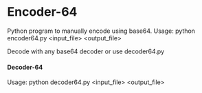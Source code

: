 # Encoder-64
Python program to manually encode using base64.
Usage: python encoder64.py <input_file> <output_file>

Decode with any base64 decoder or use decoder64.py 
#### Decoder-64
Usage: python decoder64.py <input_file> <output_file>

